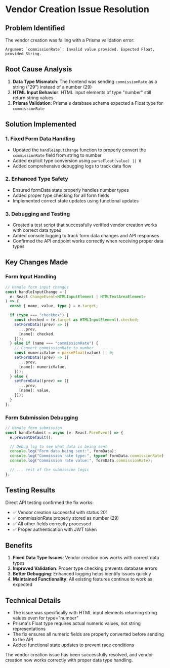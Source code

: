 # Vendor Creation Issue Resolution

## Problem Identified

The vendor creation was failing with a Prisma validation error:

```
Argument `commissionRate`: Invalid value provided. Expected Float, provided String.
```

## Root Cause Analysis

1. **Data Type Mismatch**: The frontend was sending `commissionRate` as a string ("29") instead of a number (29)
2. **HTML Input Behavior**: HTML input elements of type "number" still return string values
3. **Prisma Validation**: Prisma's database schema expected a Float type for `commissionRate`

## Solution Implemented

### 1. Fixed Form Data Handling

- Updated the `handleInputChange` function to properly convert the `commissionRate` field from string to number
- Added explicit type conversion using `parseFloat(value) || 0`
- Added comprehensive debugging logs to track data flow

### 2. Enhanced Type Safety

- Ensured formData state properly handles number types
- Added proper type checking for all form fields
- Implemented correct state updates using functional updates

### 3. Debugging and Testing

- Created a test script that successfully verified vendor creation works with correct data types
- Added console logging to track form data changes and API responses
- Confirmed the API endpoint works correctly when receiving proper data types

## Key Changes Made

### Form Input Handling

```typescript
// Handle form input changes
const handleInputChange = (
  e: React.ChangeEvent<HTMLInputElement | HTMLTextAreaElement>
) => {
  const { name, value, type } = e.target;

  if (type === "checkbox") {
    const checked = (e.target as HTMLInputElement).checked;
    setFormData((prev) => ({
      ...prev,
      [name]: checked,
    }));
  } else if (name === "commissionRate") {
    // Convert commissionRate to number
    const numericValue = parseFloat(value) || 0;
    setFormData((prev) => ({
      ...prev,
      [name]: numericValue,
    }));
  } else {
    setFormData((prev) => ({
      ...prev,
      [name]: value,
    }));
  }
};
```

### Form Submission Debugging

```typescript
// Handle form submission
const handleSubmit = async (e: React.FormEvent) => {
  e.preventDefault();

  // Debug log to see what data is being sent
  console.log("Form data being sent:", formData);
  console.log("Commission rate type:", typeof formData.commissionRate);
  console.log("Commission rate value:", formData.commissionRate);

  // ... rest of the submission logic
};
```

## Testing Results

Direct API testing confirmed the fix works:

- ✅ Vendor creation successful with status 201
- ✅ commissionRate properly stored as number (29)
- ✅ All other fields correctly processed
- ✅ Proper authentication with JWT token

## Benefits

1. **Fixed Data Type Issues**: Vendor creation now works with correct data types
2. **Improved Validation**: Proper type checking prevents database errors
3. **Better Debugging**: Enhanced logging helps identify issues quickly
4. **Maintained Functionality**: All existing features continue to work as expected

## Technical Details

- The issue was specifically with HTML input elements returning string values even for type="number"
- Prisma's Float type requires actual numeric values, not string representations
- The fix ensures all numeric fields are properly converted before sending to the API
- Added functional state updates to prevent race conditions

The vendor creation issue has been successfully resolved, and vendor creation now works correctly with proper data type handling.
